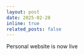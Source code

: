 ```yaml
---
layout: post
date: 2025-02-28
inline: true
related_posts: false
---
```


Personal website is now live

